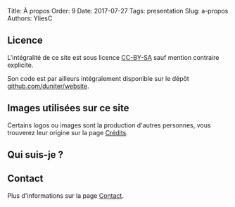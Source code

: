 Title: À propos
Order: 9
Date: 2017-07-27
Tags: presentation
Slug: a-propos
Authors: YliesC

## Licence

L'intégralité de ce site est sous licence [CC-BY-SA](https://creativecommons.org/licenses/by-sa/4.0/deed.fr) sauf mention contraire explicite.

Son code est par ailleurs intégralement disponible sur le dépôt [github.com/duniter/website](https://github.com/YliesC/website).

## Images utilisées sur ce site

Certains logos ou images sont la production d'autres personnes, vous trouverez leur origine sur la page [Crédits](../credits).

## Qui suis-je ?

## Contact

Plus d'informations sur la page [Contact](../contact).
